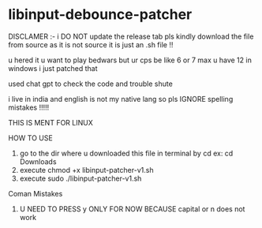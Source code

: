 # libinput-debounce-patcher

DISCLAMER :- i DO NOT update the release tab pls kindly download the file from source as it is not source it is just an .sh file !!

u hered it u want to play bedwars but ur cps be like 6 or 7 max u have 12 in windows i just patched that 

used chat gpt to check the code and trouble shute

i live in india and english is not my native lang so pls IGNORE spelling mistakes !!!!!

THIS IS MENT FOR LINUX

HOW TO USE

1. go to the dir where u downloaded this file in terminal by cd ex: cd Downloads
2. execute chmod +x libinput-patcher-v1.sh
3. execute sudo ./libinput-patcher-v1.sh

Coman Mistakes
1. U NEED TO PRESS y ONLY FOR NOW BECAUSE capital or n does not work
